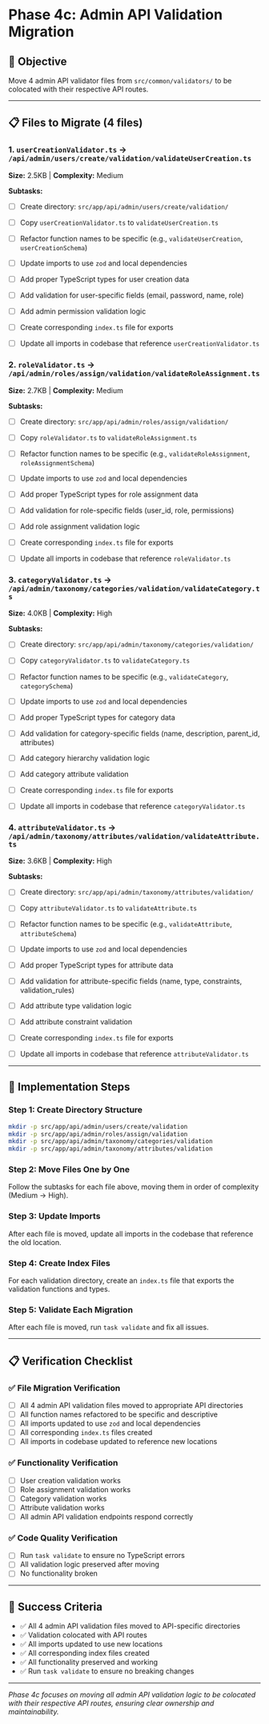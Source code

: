 # Phase 4c: Admin API Validation Migration

## 🎯 Objective
Move 4 admin API validator files from `src/common/validators/` to be colocated with their respective API routes.

---

## 📋 Files to Migrate (4 files)

### 1. `userCreationValidator.ts` → `/api/admin/users/create/validation/validateUserCreation.ts`
**Size:** 2.5KB | **Complexity:** Medium

**Subtasks:**
- [ ] Create directory: `src/app/api/admin/users/create/validation/`
- [ ] Copy `userCreationValidator.ts` to `validateUserCreation.ts`
- [ ] Refactor function names to be specific (e.g., `validateUserCreation`, `userCreationSchema`)
- [ ] Update imports to use `zod` and local dependencies
- [ ] Add proper TypeScript types for user creation data
- [ ] Add validation for user-specific fields (email, password, name, role)
- [ ] Add admin permission validation logic
- [ ] Create corresponding `index.ts` file for exports
- [ ] Update all imports in codebase that reference `userCreationValidator.ts`


### 2. `roleValidator.ts` → `/api/admin/roles/assign/validation/validateRoleAssignment.ts`
**Size:** 2.7KB | **Complexity:** Medium

**Subtasks:**
- [ ] Create directory: `src/app/api/admin/roles/assign/validation/`
- [ ] Copy `roleValidator.ts` to `validateRoleAssignment.ts`
- [ ] Refactor function names to be specific (e.g., `validateRoleAssignment`, `roleAssignmentSchema`)
- [ ] Update imports to use `zod` and local dependencies
- [ ] Add proper TypeScript types for role assignment data
- [ ] Add validation for role-specific fields (user_id, role, permissions)
- [ ] Add role assignment validation logic
- [ ] Create corresponding `index.ts` file for exports
- [ ] Update all imports in codebase that reference `roleValidator.ts`


### 3. `categoryValidator.ts` → `/api/admin/taxonomy/categories/validation/validateCategory.ts`
**Size:** 4.0KB | **Complexity:** High

**Subtasks:**
- [ ] Create directory: `src/app/api/admin/taxonomy/categories/validation/`
- [ ] Copy `categoryValidator.ts` to `validateCategory.ts`
- [ ] Refactor function names to be specific (e.g., `validateCategory`, `categorySchema`)
- [ ] Update imports to use `zod` and local dependencies
- [ ] Add proper TypeScript types for category data
- [ ] Add validation for category-specific fields (name, description, parent_id, attributes)
- [ ] Add category hierarchy validation logic
- [ ] Add category attribute validation
- [ ] Create corresponding `index.ts` file for exports
- [ ] Update all imports in codebase that reference `categoryValidator.ts`


### 4. `attributeValidator.ts` → `/api/admin/taxonomy/attributes/validation/validateAttribute.ts`
**Size:** 3.6KB | **Complexity:** High

**Subtasks:**
- [ ] Create directory: `src/app/api/admin/taxonomy/attributes/validation/`
- [ ] Copy `attributeValidator.ts` to `validateAttribute.ts`
- [ ] Refactor function names to be specific (e.g., `validateAttribute`, `attributeSchema`)
- [ ] Update imports to use `zod` and local dependencies
- [ ] Add proper TypeScript types for attribute data
- [ ] Add validation for attribute-specific fields (name, type, constraints, validation_rules)
- [ ] Add attribute type validation logic
- [ ] Add attribute constraint validation
- [ ] Create corresponding `index.ts` file for exports
- [ ] Update all imports in codebase that reference `attributeValidator.ts`


---

## 🚀 Implementation Steps

### Step 1: Create Directory Structure
```bash
mkdir -p src/app/api/admin/users/create/validation
mkdir -p src/app/api/admin/roles/assign/validation
mkdir -p src/app/api/admin/taxonomy/categories/validation
mkdir -p src/app/api/admin/taxonomy/attributes/validation
```

### Step 2: Move Files One by One
Follow the subtasks for each file above, moving them in order of complexity (Medium → High).

### Step 3: Update Imports
After each file is moved, update all imports in the codebase that reference the old location.

### Step 4: Create Index Files
For each validation directory, create an `index.ts` file that exports the validation functions and types.

### Step 5: Validate Each Migration
After each file is moved, run `task validate` and fix all issues.

---

## 📋 Verification Checklist

### ✅ File Migration Verification
- [ ] All 4 admin API validation files moved to appropriate API directories
- [ ] All function names refactored to be specific and descriptive
- [ ] All imports updated to use `zod` and local dependencies
- [ ] All corresponding `index.ts` files created
- [ ] All imports in codebase updated to reference new locations

### ✅ Functionality Verification
- [ ] User creation validation works
- [ ] Role assignment validation works
- [ ] Category validation works
- [ ] Attribute validation works
- [ ] All admin API validation endpoints respond correctly

### ✅ Code Quality Verification
- [ ] Run `task validate` to ensure no TypeScript errors
- [ ] All validation logic preserved after moving
- [ ] No functionality broken

---

## 🎯 Success Criteria

- ✅ All 4 admin API validation files moved to API-specific directories
- ✅ Validation colocated with API routes
- ✅ All imports updated to use new locations
- ✅ All corresponding index files created
- ✅ All functionality preserved and working
- ✅ Run `task validate` to ensure no breaking changes

---

*Phase 4c focuses on moving all admin API validation logic to be colocated with their respective API routes, ensuring clear ownership and maintainability.*
